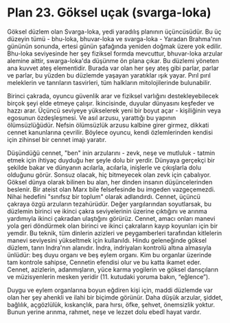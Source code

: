# Plan 23. Göksel uçak (svarga-loka)

Göksel düzlem olan Svarga-loka, yedi yaradılış planının üçüncüsüdür. Bu üç düzeyin tümü - bhu-loka, bhuvar-loka ve svarga-loka - Yaradan Brahma'nın gününün sonunda, ertesi günün şafağında yeniden doğmak üzere yok edilir. Bhu-loka seviyesinde her şey fiziksel formda mevcuttur, bhuvar-loka arzular alemine aittir, swarga-loka'da düşünme ön plana çıkar. Bu düzlemi yöneten ana kuvvet ateş elementidir. Burada var olan her şey ateş gibi parlar, parlar ve parlar, bu yüzden bu düzlemde yaşayan yaratıklar ışık yayar. Pırıl pırıl meleklerin ve tanrıların tasvirleri, tüm halkların mitolojilerinde bulunabilir.

Birinci çakrada, oyuncu güvenlik arar ve fiziksel varlığını destekleyebilecek birçok şeyi elde etmeye çalışır. İkincisinde, duyular dünyasını keşfeder ve hazzı arar. Üçüncü seviyeye yükselerek yeni bir boyut açar - kişiliğinin veya egosunun özdeşleşmesi. Ve asıl arzusu, yarattığı bu yapının ölümsüzlüğüdür. Nefsin ölümsüzlük arzusu kalbine girer girmez, dikkati cennet kanunlarına çevrilir. Böylece oyuncu, kendi özlemlerinden kendisi için zihinsel bir cennet imajı yaratır.

Düşündüğü cennet, "ben" inin arzularını - zevk, neşe ve mutluluk - tatmin etmek için ihtiyaç duyduğu her şeyle dolu bir yerdir. Dünyaya gerçekçi bir şekilde bakar ve dünyanın acılarla, acılarla, inişlerle ve çıkışlarla dolu olduğunu görür. Sonsuz olacak, hiç bitmeyecek olan zevk için çabalıyor. Göksel dünya olarak bilinen bu alan, her dinden insanın düşüncelerinden beslenir. Bir ateist olan Marx bile felsefesinde bu imgeden vazgeçemezdi. Nihai hedefini "sınıfsız bir toplum" olarak adlandırdı. Cennet, üçüncü çakraya özgü arzuların tezahürüdür. Değer yargılarından soyutlarsak, bu düzlemin birinci ve ikinci çakra seviyelerinin üzerine çıktığını ve arınma yardımıyla ikinci çakradan ulaştığını görürüz. Cennet, amacı onları manevi yola geri döndürmek olan birinci ve ikinci çakraların kayıp koyunları için bir yemdir. Bu teknik, tüm dinlerin azizleri ve peygamberleri tarafından kitlelerin manevi seviyesini yükseltmek için kullanıldı. Hindu geleneğinde göksel düzlem, tanrı Indra'nın alanıdır. İndra, indriyaları kontrolü altına almasıyla ünlüdür: beş duyu organı ve beş eylem organı. Kim bu organlar üzerinde tam kontrole sahipse, Cennetin efendisi olur ve bu katta ikamet eder. Cennet, azizlerin, adanmışların, yüce karma yogilerin ve göksel dansçıların ve müzisyenlerin mesken yeridir (11. kutudaki yoruma bakın, “eğlence”).

Duygu ve eylem organlarına boyun eğdiren kişi için, maddi düzlemde var olan her şey ahenkli ve ilahi bir biçimde görünür. Daha düşük arzular, şiddet, bağlılık, açgözlülük, kıskançlık, para hırsı, öfke, şehvet, önemsizlik yoktur. Bunun yerine arınma, rahmet, neşe ve lezzet dolu ebedî hayat vardır.
